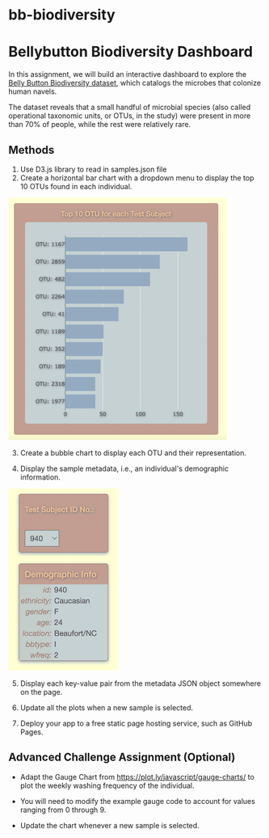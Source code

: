 # bb-biodiversity
# Bellybutton Biodiversity Dashboard

In this assignment, we will build an interactive dashboard to explore the [Belly Button Biodiversity dataset](http://robdunnlab.com/projects/belly-button-biodiversity/), which catalogs the microbes that colonize human navels.

The dataset reveals that a small handful of microbial species (also called operational taxonomic units, or OTUs, in the study) were present in more than 70% of people, while the rest were relatively rare.

## Methods

1. Use D3.js library to read in samples.json file
2. Create a horizontal bar chart with a dropdown menu to display the top 10 OTUs found in each individual.

![Horizontal Bar Chart](static/images/readme-img/hbar.png)

3. Create a bubble chart to display each OTU and their representation.

4. Display the sample metadata, i.e., an individual's demographic information.

![Demographic Display](static/images/readme-img/demo.png)

5. Display each key-value pair from the metadata JSON object somewhere on the page.

6. Update all the plots when a new sample is selected.

7. Deploy your app to a free static page hosting service, such as GitHub Pages.

## Advanced Challenge Assignment (Optional)

* Adapt the Gauge Chart from <https://plot.ly/javascript/gauge-charts/> to plot the weekly washing frequency of the individual.

* You will need to modify the example gauge code to account for values ranging from 0 through 9.

* Update the chart whenever a new sample is selected.